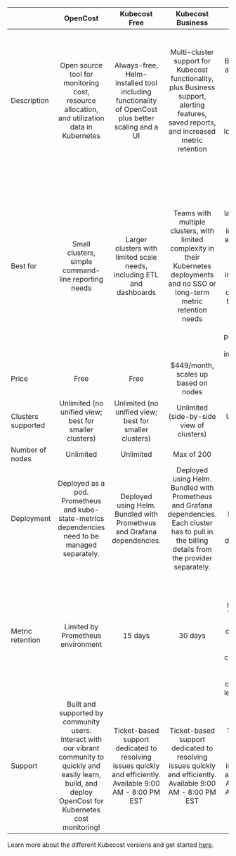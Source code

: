 |  | **OpenCost** | **Kubecost Free** | **Kubecost Business** | **Kubecost Enterprise** |
|---|:---:|:---:|:---:|:---:|
| Description | Open source tool for monitoring cost, resource allocation, and utilization data in Kubernetes | Always-free, Helm-installed tool including functionality of OpenCost plus better scaling and a UI | Multi-cluster support for Kubecost functionality, plus Business support, alerting features, saved reports, and increased metric retention | Includes all features of Kubecost Business, plus: access control with SSO/SAML, custom pricing, advanced integrations, long-term data storage, and expert technical support |
| Best for | Small clusters, simple command-line reporting needs | Larger clusters with limited scale needs, including ETL and dashboards | Teams with multiple clusters, with limited complexity in their Kubernetes deployments and no SSO or long-term metric retention needs | For larger teams and companies with more larger-scale or complex infrastructure, and those who need cross-cluster aggregation, increased data retention (or data egress to third-party BI tooling), customized security policies, and/or hands-on implementation |
| Price | Free | Free | $449/month, scales up based on nodes | Contact us |
| Clusters supported | Unlimited (no unified view; best for smaller clusters) | Unlimited (no unified view; best for smaller clusters) | Unlimited (side-by-side view of clusters) | Unified multi-cluster view |
| Number of nodes | Unlimited | Unlimited | Max of 200 | Unlimited |
| Deployment | Deployed as a pod. Prometheus and kube-state-metrics dependencies  need to be managed separately. | Deployed using Helm. Bundled with Prometheus and Grafana dependencies. | Deployed using Helm. Bundled with  Prometheus and Grafana dependencies. Each cluster has to pull in the billing details from the provider separately. | Deployed using Helm. Bundled with Prometheus and Grafana dependencies.  |
| Metric retention | Limited by Prometheus environment | 15 days | 30 days | Unlimited* *Long term storage supported via Thanos. Only the primary cluster pulls in metrics. Thanos side car helps scale down secondary clusters to use less resources. |
| Support | Built and supported by community users. Interact with our vibrant community to quickly and easily learn, build, and deploy OpenCost for Kubernetes cost monitoring! | Ticket-based support dedicated to resolving issues quickly and efficiently. Available 9:00 AM - 8:00 PM EST | Ticket-based support dedicated to resolving issues quickly and efficiently. Available 9:00 AM - 8:00 PM EST | Ticket-based support dedicated to resolving issues quickly and efficiently. Available 9:00 AM - 8:00 PM EST |

Learn more about the different Kubecost versions and get started [here](https://www.kubecost.com/pricing/).


